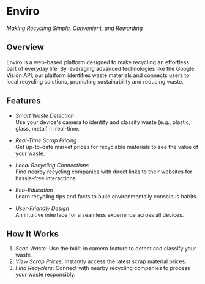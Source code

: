 # Enviro
*Making Recycling Simple, Convenient, and Rewarding*  

## Overview  
Enviro is a web-based platform designed to make recycling an effortless part of everyday life. By leveraging advanced technologies like the Google Vision API, our platform identifies waste materials and connects users to local recycling solutions, promoting sustainability and reducing waste.  

## Features  
- *Smart Waste Detection*  
  Use your device's camera to identify and classify waste (e.g., plastic, glass, metal) in real-time.  

- *Real-Time Scrap Pricing*  
  Get up-to-date market prices for recyclable materials to see the value of your waste.  

- *Local Recycling Connections*  
  Find nearby recycling companies with direct links to their websites for hassle-free interactions.  

- *Eco-Education*  
  Learn recycling tips and facts to build environmentally conscious habits.  

- *User-Friendly Design*  
  An intuitive interface for a seamless experience across all devices.  

## How It Works  
1. *Scan Waste*: Use the built-in camera feature to detect and classify your waste.  
2. *View Scrap Prices*: Instantly access the latest scrap material prices.  
3. *Find Recyclers*: Connect with nearby recycling companies to process your waste responsibly.  
